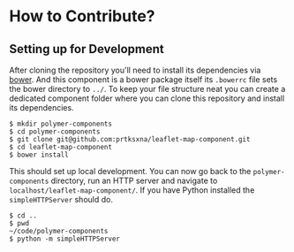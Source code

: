 # How to Contribute?

## Setting up for Development

After cloning the repository you'll need to install its dependencies via [bower](http://bower.io/). And this component is a bower package itself its `.bowerrc` file sets the bower directory to `../`. To keep your file structure neat you can create a dedicated component folder where you can clone this repository and install its dependencies.

```
$ mkdir polymer-components
$ cd polymer-components
$ git clone git@github.com:prtksxna/leaflet-map-component.git
$ cd leaflet-map-component
$ bower install
```

This should set up local development. You can now go back to the `polymer-components` directory, run an HTTP server and navigate to `localhost/leaflet-map-component/`. If you have Python installed the `simpleHTTPServer` should do.

```
$ cd ..
$ pwd
~/code/polymer-components
$ python -m simpleHTTPServer
```